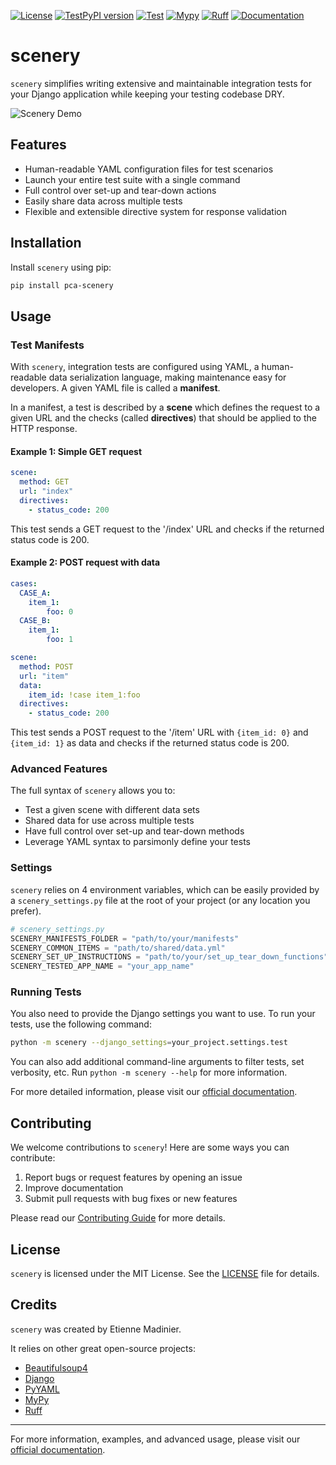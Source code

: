 [![License](https://img.shields.io/pypi/l/YOUR-PACKAGE-NAME.svg)](https://github.com/pointcarre-app/pca-scenery/blob/master/LICENSE)
[![TestPyPI version](https://img.shields.io/testpypi/v/pca-scenery.svg)](https://test.pypi.org/project/pca-scenery/)
[![Test](https://github.com/pointcarre-app/pca-scenery/actions/workflows/test.yml/badge.svg)](https://github.com/pointcarre-app/pca-scenery/actions/workflows/test.yml)
[![Mypy](https://github.com/pointcarre-app/pca-scenery/workflows/Mypy/badge.svg)](https://github.com/pointcarre-app/pca-scenery/actions?query=workflow%3A%22Mypy%22)
[![Ruff](https://github.com/pointcarre-app/pca-scenery/workflows/Ruff/badge.svg)](https://github.com/pointcarre-app/pca-scenery/actions?query=workflow%3A%22Ruff%22)
[![Documentation](https://img.shields.io/badge/docs-GitHub%20Pages-blue)](https://pointcarre-app.github.io/pca-scenery)


<!-- [![Python](https://img.shields.io/testpypi/pyversions/pca-scenery)](https://img.shields.io/testpypi/pyversions/pca-scenery) -->
<!-- [![Python Versions](https://img.shields.io/badge/python-3.11%20|%203.12%20|%203.13--dev-blue?logo=python&logoColor=white)](https://test.pypi.org/project/pca-scenery/) -->
<!-- [![Ruff](https://img.shields.io/endpoint?url=https://raw.githubusercontent.com/astral-sh/ruff/main/assets/badge/v2.json)](https://github.com/astral-sh/ruff) -->


# scenery

`scenery` simplifies writing extensive and maintainable integration tests for your Django application while keeping your testing codebase DRY.

![Scenery Demo](https://path/to/your/demo.gif)

## Features

- Human-readable YAML configuration files for test scenarios
- Launch your entire test suite with a single command
- Full control over set-up and tear-down actions
- Easily share data across multiple tests
- Flexible and extensible directive system for response validation

## Installation

Install `scenery` using pip:

```bash
pip install pca-scenery
```

## Usage

### Test Manifests

With `scenery`, integration tests are configured using YAML, a human-readable data serialization language, making maintenance easy for developers. A given YAML file is called a __manifest__.

In a manifest, a test is described by a __scene__ which defines the request to a given URL and the checks (called __directives__) that should be applied to the HTTP response.

#### Example 1: Simple GET request

```yaml
scene:
  method: GET
  url: "index"
  directives:
    - status_code: 200
```

This test sends a GET request to the '/index' URL and checks if the returned status code is 200.

#### Example 2: POST request with data

```yaml
cases:
  CASE_A:
    item_1:
        foo: 0
  CASE_B:
    item_1:
        foo: 1

scene:
  method: POST
  url: "item"
  data:
    item_id: !case item_1:foo
  directives:
    - status_code: 200
```

This test sends a POST request to the '/item' URL with `{item_id: 0}` and `{item_id: 1}` as data and checks if the returned status code is 200.

### Advanced Features

The full syntax of `scenery` allows you to:

- Test a given scene with different data sets
- Shared data for use across multiple tests
- Have full control over set-up and tear-down methods
- Leverage YAML syntax to parsimonly define your tests
<!-- - Define custom directives for specialized checks -->



### Settings

`scenery` relies on 4 environment variables, which can be easily provided by a `scenery_settings.py` file at the root of your project (or any location you prefer).


```python
# scenery_settings.py
SCENERY_MANIFESTS_FOLDER = "path/to/your/manifests"
SCENERY_COMMON_ITEMS = "path/to/shared/data.yml"
SCENERY_SET_UP_INSTRUCTIONS = "path/to/your/set_up_tear_down_functions"
SCENERY_TESTED_APP_NAME = "your_app_name"
```



### Running Tests

You also need to provide the Django settings you want to use. To run your tests, use the following command:

```bash
python -m scenery --django_settings=your_project.settings.test
```

You can also add additional command-line arguments to filter tests, set verbosity, etc. Run `python -m scenery --help` for more information.

For more detailed information, please visit our [official documentation](https://pointcarre-app.github.io/pca-scenery/).

## Contributing

We welcome contributions to `scenery`! Here are some ways you can contribute:

1. Report bugs or request features by opening an issue
2. Improve documentation
3. Submit pull requests with bug fixes or new features

Please read our [Contributing Guide](CONTRIBUTING.md) for more details.

## License

`scenery` is licensed under the MIT License. See the [LICENSE](LICENSE) file for details.

## Credits

`scenery` was created by Etienne Madinier.

It relies on other great open-source projects:
- [Beautifulsoup4](https://pypi.org/project/beautifulsoup4/)
- [Django](https://www.djangoproject.com/)
- [PyYAML](https://pypi.org/project/PyYAML/)
- [MyPy](https://mypy-lang.org/)
- [Ruff](https://github.com/astral-sh/ruff)

---

For more information, examples, and advanced usage, please visit our [official documentation](https://pointcarre-app.github.io/pca-scenery/).